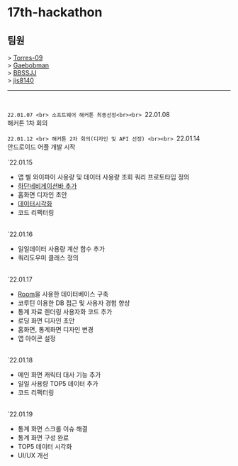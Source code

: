 # 17th-hackathon

## 팀원

&gt; [Torres-09](https://github.com/Torres-09) <br>
&gt; [Gaebobman](https://github.com/Gaebobman) <br>
&gt; [BBSSJJ](https://github.com/BBSSJJ) <br>
&gt; [jis8140](https://github.com/jis8140) <br>
<hr>
<br>

`22.01.07 <br>
소프트웨어 해커톤 최종선정<br><br>
`22.01.08 <br>
해커톤 1차 회의 <br><br>
`22.01.12 <br>
해커톤 2차 회의(디자인 및 API 선정) <br><br>
`22.01.14 <br>
안드로이드 어플 개발 시작 <br>
<br>
`22.01.15

<ul>
    <li>앱 별 와이파이 사용량 및 데이터 사용량 조회 쿼리 프로토타입 정의</li>
    <li><a href = "https://developer.android.com/reference/com/google/android/material/bottomnavigation/BottomNavigationView"> 하단네비게이션바 추가</a></li>
    <li>홈화면 디자인 초안</li>
    <li><a href = "https://github.com/PhilJay/MPAndroidChart">데이터시각화</a></li>
    <li>코드 리팩터링</li>

</ul>
<br>
`22.01.16
<ul>
    <li>일일데이터 사용량 계산 함수 추가</li>
    <li>쿼리도우미 클래스 정의</li>
</ul>
<br>
`22.01.17
<ul>
    <li><a href="https://developer.android.com/training/data-storage/room?hl=ko">Room</a>을 사용한 데이터베이스 구축</li>
    <li>코루틴 이용한 DB 접근 및 사용자 경험 향상</li>
    <li>통계 자료 렌더링 사용자화 코드 추가</li>
    <li>로딩 화면 디자인 초안</li>
    <li>홈화면, 통계화면 디자인 변경</li>
    <li>앱 아이콘 설정</li>
</ul>
<br>
`22.01.18
<ul>
    <li>메인 화면 캐릭터 대사 기능 추가</li>
    <li>일일 사용량 TOP5 데이터 추가</li>
    <li>코드 리팩터링</li>
</ul>
<br>
`22.01.19
<ul>
    <li>통계 화면 스크롤 이슈 해결</li>    
    <li>통계 화면 구성 완료</li>
    <li>TOP5 데이터 시각화</li>
    <li>UI/UX 개선</li>
</ul>